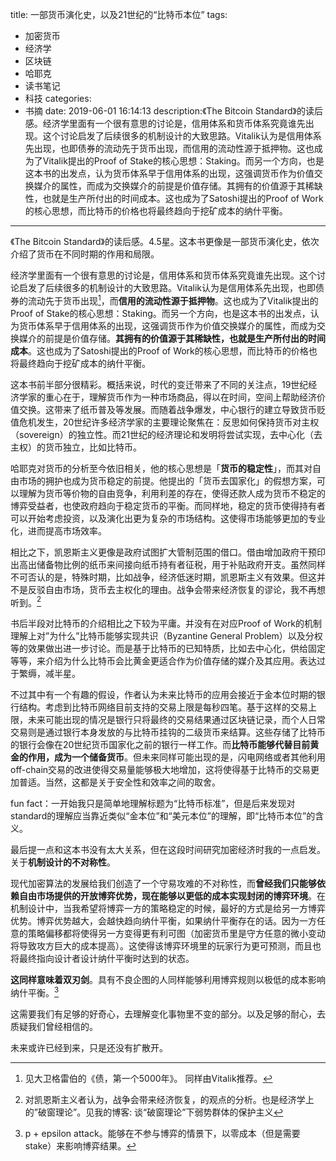 title: 一部货币演化史，以及21世纪的“比特币本位”
tags:
  - 加密货币
  - 经济学
  - 区块链
  - 哈耶克
  - 读书笔记
  - 科技
categories:
  - 书摘
date: 2019-06-01 16:14:13
description:《The Bitcoin Standard》的读后感。经济学里面有一个很有意思的讨论是，信用体系和货币体系究竟谁先出现。这个讨论启发了后续很多的机制设计的大致思路。Vitalik认为是信用体系先出现，也即债券的流动先于货币出现，而信用的流动性源于抵押物。这也成为了Vitalik提出的Proof of Stake的核心思想：Staking。而另一个方向，也是这本书的出发点，认为货币体系早于信用体系的出现，这强调货币作为价值交换媒介的属性，而成为交换媒介的前提是价值存储。其拥有的价值源于其稀缺性，也就是生产所付出的时间成本。这也成为了Satoshi提出的Proof of Work的核心思想，而比特币的价格也将最终趋向于挖矿成本的纳什平衡。
---

《The Bitcoin Standard》的读后感。4.5星。这本书更像是一部货币演化史，依次介绍了货币在不同时期的作用和局限。

经济学里面有一个很有意思的讨论是，信用体系和货币体系究竟谁先出现。这个讨论启发了后续很多的机制设计的大致思路。Vitalik认为是信用体系先出现，也即债券的流动先于货币出现[^1]，而**信用的流动性源于抵押物**。这也成为了Vitalik提出的Proof of Stake的核心思想：Staking。而另一个方向，也是这本书的出发点，认为货币体系早于信用体系的出现，这强调货币作为价值交换媒介的属性，而成为交换媒介的前提是价值存储。**其拥有的价值源于其稀缺性，也就是生产所付出的时间成本**。这也成为了Satoshi提出的Proof of Work的核心思想，而比特币的价格也将最终趋向于挖矿成本的纳什平衡。

这本书前半部分很精彩。概括来说，时代的变迁带来了不同的关注点，19世纪经济学家的重心在于，理解货币作为一种市场商品，得以在时间，空间上帮助经济价值交换。这带来了纸币普及等发展。而随着战争爆发，中心银行的建立导致货币贬值危机发生，20世纪许多经济学家的主要理论聚焦在：反思如何保持货币对主权（sovereign）的独立性。而21世纪的经济理论和发明将尝试实现，去中心化（去主权）的货币独立，比如比特币。

哈耶克对货币的分析至今依旧相关，他的核心思想是「**货币的稳定性**」，而其对自由市场的拥护也成为货币稳定的前提。他提出的「货币去国家化」的假想方案，可以理解为货币等价物的自由竞争，利用利差的存在，使得还款人成为货币不稳定的博弈受益者，也使政府趋向于稳定货币的平衡。而同样地，稳定的货币使得持有者可以开始考虑投资，以及演化出更为复杂的市场结构。这使得市场能够更加的专业化，进而提高市场效率。

相比之下，凯恩斯主义更像是政府试图扩大管制范围的借口。借由增加政府干预印出高出储备物比例的纸币来间接向纸币持有者征税，用于补贴政府开支。虽然同样不可否认的是，特殊时期，比如战争，经济低迷时期，凯恩斯主义有效果。但这并不是反驳自由市场，货币去主权化的理由。战争会带来经济恢复的谬论，我不再想听到。[^2]

书后半段对比特币的介绍相比之下较为平庸。并没有在对应Proof of Work的机制理解上对”为什么”比特币能够实现共识（Byzantine General Problem）以及分权等的效果做出进一步讨论。而是基于比特币的已知特质，比如去中心化，供给固定等等，来介绍为什么比特币会比黄金更适合作为价值存储的媒介及其应用。表达过于繁缛，减半星。

不过其中有一个有趣的假设，作者认为未来比特币的应用会接近于金本位时期的银行结构。考虑到比特币网络目前支持的交易上限是每秒四笔。基于这样的交易上限，未来可能出现的情况是银行只将最终的交易结果通过区块链记录，而个人日常交易则是通过银行本身发放的与比特币挂钩的二级货币来结算。这些存储了比特币的银行会像在20世纪货币国家化之前的银行一样工作。而**比特币能够代替目前黄金的作用，成为一个储备货币**。但未来同样可能出现的是，闪电网络或者其他利用off-chain交易的改进使得交易量能够极大地增加，这将使得基于比特币的交易更加普适。当然，这都是关于安全性和效率之间的取舍。

fun fact：一开始我只是简单地理解标题为“比特币标准”，但是后来发现对standard的理解应当靠近类似“金本位”和“美元本位”的理解，即“比特币本位”的含义。

最后提一点和这本书没有太大关系，但在这段时间研究加密经济时我的一点启发。关于**机制设计的不对称性**。

现代加密算法的发展给我们创造了一个守易攻难的不对称性，而**曾经我们只能够依赖自由市场提供的开放博弈优势，现在能够以更低的成本实现封闭的博弈环境**。在机制设计中，当我希望将博弈一方的策略稳定的时候，最好的方式是给另一方博弈优势。博弈优势越大，会越快趋向纳什平衡，如果纳什平衡存在的话。因为一方任意的策略偏移都将使得另一方变得更有利可图（加密货币里是守方任意的微小变动将导致攻方巨大的成本提高）。这使得该博弈环境里的玩家行为更可预测，而且也将最终指向设计者设计纳什平衡时达到的状态。

**这同样意味着双刃剑**。具有不良企图的人同样能够利用博弈规则以极低的成本影响纳什平衡。[^3]

这需要我们有足够的好奇心，去理解变化事物里不变的部分。以及足够的耐心，去质疑我们曾经相信的。

未来或许已经到来，只是还没有扩散开。

[^1]: 见大卫格雷伯的《债，第一个5000年》。 同样由Vitalik推荐。
[^2]: 对凯恩斯主义者认为，战争会带来经济恢复，的观点的分析。也是经济学上的”破窗理论”。见我的博客: 谈“破窗理论”下弱势群体的保护主义
[^3]: p + epsilon attack。能够在不参与博弈的情景下，以零成本（但是需要stake）来影响博弈结果。